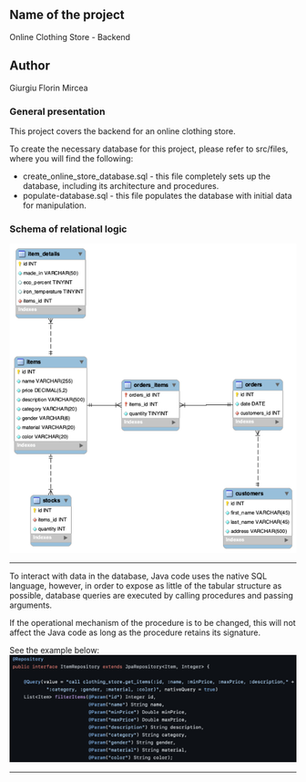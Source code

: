 ## Name of the project
Online Clothing Store - Backend

## Author
Giurgiu Florin Mircea

### General presentation

This project covers the backend for an online clothing store.

To create the necessary database for this project, please refer to src/files, 
where you will find the following:
- create_online_store_database.sql - this file completely sets up the database, including its architecture and procedures.
- populate-database.sql - this file populates the database with initial data for manipulation.


### Schema of relational logic
<img src="eerdiagram.png">

<hr>

  To interact with data in the database, Java code uses the native SQL language,
however, in order to expose as little of the tabular structure as possible, database queries
are executed by calling procedures and passing arguments.
<p>If the operational mechanism of the procedure is to be changed, this will not
affect the Java code as long as the procedure retains its signature.</p>
See the example below:

<img src="img_files/javaprocedurecalling.png">

<hr>
